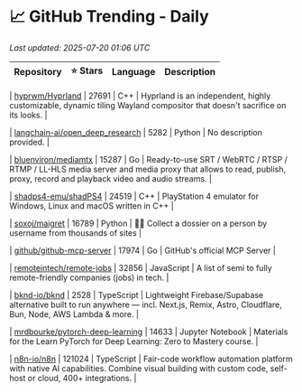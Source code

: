 # 📈 GitHub Trending - Daily

_Last updated: 2025-07-20 01:06 UTC_

| Repository | ⭐ Stars | Language | Description |
|------------|--------:|----------|-------------|

| [hyprwm/Hyprland](https://github.com/hyprwm/Hyprland) | 27691 | C++ | Hyprland is an independent, highly customizable, dynamic tiling Wayland compositor that doesn't sacrifice on its looks. |

| [langchain-ai/open_deep_research](https://github.com/langchain-ai/open_deep_research) | 5282 | Python | No description provided. |

| [bluenviron/mediamtx](https://github.com/bluenviron/mediamtx) | 15287 | Go | Ready-to-use SRT / WebRTC / RTSP / RTMP / LL-HLS media server and media proxy that allows to read, publish, proxy, record and playback video and audio streams. |

| [shadps4-emu/shadPS4](https://github.com/shadps4-emu/shadPS4) | 24519 | C++ | PlayStation 4 emulator for Windows, Linux and macOS written in C++ |

| [soxoj/maigret](https://github.com/soxoj/maigret) | 16789 | Python | 🕵️‍♂️ Collect a dossier on a person by username from thousands of sites |

| [github/github-mcp-server](https://github.com/github/github-mcp-server) | 17974 | Go | GitHub's official MCP Server |

| [remoteintech/remote-jobs](https://github.com/remoteintech/remote-jobs) | 32856 | JavaScript | A list of semi to fully remote-friendly companies (jobs) in tech. |

| [bknd-io/bknd](https://github.com/bknd-io/bknd) | 2528 | TypeScript | Lightweight Firebase/Supabase alternative built to run anywhere — incl. Next.js, Remix, Astro, Cloudflare, Bun, Node, AWS Lambda & more. |

| [mrdbourke/pytorch-deep-learning](https://github.com/mrdbourke/pytorch-deep-learning) | 14633 | Jupyter Notebook | Materials for the Learn PyTorch for Deep Learning: Zero to Mastery course. |

| [n8n-io/n8n](https://github.com/n8n-io/n8n) | 121024 | TypeScript | Fair-code workflow automation platform with native AI capabilities. Combine visual building with custom code, self-host or cloud, 400+ integrations. |

